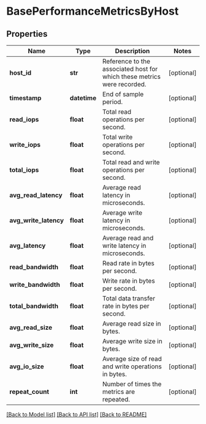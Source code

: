 # BasePerformanceMetricsByHost

## Properties
Name | Type | Description | Notes
------------ | ------------- | ------------- | -------------
**host_id** | **str** | Reference to the associated host for which these metrics were recorded. | [optional] 
**timestamp** | **datetime** | End of sample period. | [optional] 
**read_iops** | **float** | Total read operations per second. | [optional] 
**write_iops** | **float** | Total write operations per second. | [optional] 
**total_iops** | **float** | Total read and write operations per second. | [optional] 
**avg_read_latency** | **float** | Average read latency in microseconds. | [optional] 
**avg_write_latency** | **float** | Average write latency in microseconds. | [optional] 
**avg_latency** | **float** | Average read and write latency in microseconds. | [optional] 
**read_bandwidth** | **float** | Read rate in bytes per second. | [optional] 
**write_bandwidth** | **float** | Write rate in bytes per second. | [optional] 
**total_bandwidth** | **float** | Total data transfer rate in bytes per second. | [optional] 
**avg_read_size** | **float** | Average read size in bytes. | [optional] 
**avg_write_size** | **float** | Average write size in bytes. | [optional] 
**avg_io_size** | **float** | Average size of read and write operations in bytes. | [optional] 
**repeat_count** | **int** | Number of times the metrics are repeated. | [optional] 

[[Back to Model list]](../README.md#documentation-for-models) [[Back to API list]](../README.md#documentation-for-api-endpoints) [[Back to README]](../README.md)


